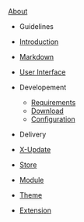 [<span class="iconify" data-icon="mdi:account-group"></span> About](/about.md)

-   Guidelines

  - [Introduction](guidelines/)
  - [Markdown](guidelines/markdown/)
  - [User Interface](guidelines/user-interface/)


- Developement

  - [Requirements](/development/requirements.md)
  - [Download](/development/download.md)
  - [Configuration](/development/configuration.md)

-   Delivery

  - [X-Update](/delivery/x-update.md)
  - [Store](/delivery/x-store.md)
  - [Module](/delivery/update-module.md)
  - [Theme](/delivery/update-theme.md)
  - [Extension](/delivery/update-preload.md)
